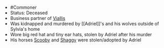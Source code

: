 - #Commoner
- Status: Deceased
- Business partner of [Viallis](NPCs/Deceased/Viallis.md)
- Was kidnapped and murdered by [[Adriel]]'s and his wolves outside of Sylvia's home
- Wore big red hat and tiny ear hats, stolen by Adriel after his murder
- His horses [Scooby](NPCs/Living/Scooby.md) and [Shaggy](NPCs/Living/Shaggy.md) were stolen/adopted by Adriel